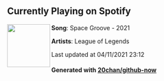 ## Currently Playing on Spotify

[<img align="left" width="100" src="https://i.scdn.co/image/ab67616d000048515ca4c4e9dc902d49bc248582">](https://open.spotify.com/album/3usZ7im5mkX0BSZW4iQO2j)

**Song**: Space Groove - 2021

**Artists**: League of Legends

Last updated at 04/11/2021 23:12

#### Generated with [20chan/github-now](https://github.com/20chan/github-now)